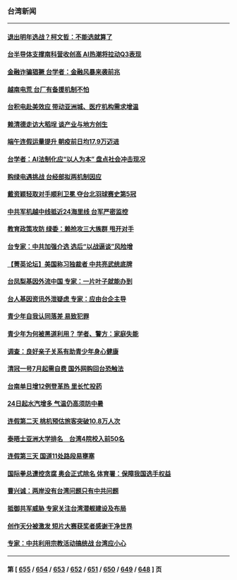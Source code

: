 ### 台湾新闻
---
#### [退出明年选战？柯文哲：不能选就算了](../../pages/ncid1349361/n14022402.md) 
#### [台半导体支撑南科营收创高 AI热潮将拉动Q3表现](../../pages/ncid1349361/n14022403.md) 
#### [金融诈骗猖獗 台学者：金融风暴来袭前兆](../../pages/ncid1349361/n14022343.md) 
#### [越南电荒 台厂有备援机制不怕](../../pages/ncid1349361/n14022374.md) 
#### [台积电赴美效应 带动亚洲城、医疗机构需求增温](../../pages/ncid1349361/n14022392.md) 
#### [赖清德走访大稻埕 谈产业与地方创生](../../pages/ncid1349361/n14022375.md) 
#### [端午连假运量提升 朝疫前日均17.9万迈进](../../pages/ncid1349361/n14022322.md) 
#### [台学者：AI法制化应“以人为本” 盘点社会冲击现况](../../pages/ncid1349361/n14022387.md) 
#### [购绿电遇挑战 台经部拟两机制因应](../../pages/ncid1349361/n14022378.md) 
#### [戴资颖轻取对手顺利卫冕 夺台北羽球赛史第5冠](../../pages/ncid1349361/n14022360.md) 
#### [中共军机越中线抵近24海里线 台军严密监控](../../pages/ncid1349361/n14021919.md) 
#### [教育政策攻防 绿委：赖抢攻三大族群 甩开对手](../../pages/ncid1349361/n14021689.md) 
#### [台专家：中共加强介选 选后“以战逼谈”风险增](../../pages/ncid1349361/n14021596.md) 
#### [【菁英论坛】美国称习独裁者 中共亮武统底牌](../../pages/ncid1349361/n14021749.md) 
#### [台凤梨基因外流中国 专家：一片叶子就能办到](../../pages/ncid1349361/n14021605.md) 
#### [台人基因资讯外泄疑虑 专家：应由台企主导](../../pages/ncid1349361/n14021598.md) 
#### [青少年自我认同落差 易致犯罪](../../pages/ncid1349361/n14021616.md) 
#### [青少年为何被黑道利用？ 学者、警方：家庭失能](../../pages/ncid1349361/n14021615.md) 
#### [调查：良好亲子关系有助青少年身心健康](../../pages/ncid1349361/n14021614.md) 
#### [清冠一号7月起需自费 国外网购回台恐触法](../../pages/ncid1349361/n14021611.md) 
#### [台南单日增12例登革热 里长忙投药](../../pages/ncid1349361/n14021609.md) 
#### [24日起水汽增多 气温仍高须防中暑](../../pages/ncid1349361/n14021560.md) 
#### [连假第二天 桃机预估旅客突破10.8万人次](../../pages/ncid1349361/n14021559.md) 
#### [泰晤士亚洲大学排名　台湾4院校入前50名](../../pages/ncid1349361/n14021558.md) 
#### [连假第三天 国道11处路段易壅塞](../../pages/ncid1349361/n14021556.md) 
#### [国际拳总遭控贪腐 奥会正式除名 体育署：保障我国选手权益](../../pages/ncid1349361/n14021555.md) 
#### [曹兴诚：两岸没有台湾问题只有中共问题](../../pages/ncid1349361/n14021446.md) 
#### [抵御共军威胁 专家关注台湾潜舰建设及布局](../../pages/ncid1349361/n14019610.md) 
#### [创作天分被激发 短片大赛获奖者感谢干净世界](../../pages/ncid1349361/n14021226.md) 
#### [专家：中共利用宗教活动搞统战 台湾应小心](../../pages/ncid1349361/n14020828.md) 

---
#### 第 [ [655](./655.md) / [654](./654.md) / [653](./653.md) / [652](./652.md) / [651](./651.md) / [650](./650.md) / [649](./649.md) / [648](./648.md) ] 页
